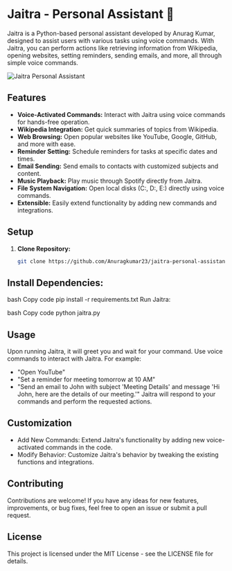 # Jaitra - Personal Assistant 🤖

Jaitra is a Python-based personal assistant developed by Anurag Kumar, designed to assist users with various tasks using voice commands. With Jaitra, you can perform actions like retrieving information from Wikipedia, opening websites, setting reminders, sending emails, and more, all through simple voice commands.

![Jaitra Personal Assistant](assets/jaitra_banner.jpg)

## Features

- **Voice-Activated Commands:** Interact with Jaitra using voice commands for hands-free operation.
- **Wikipedia Integration:** Get quick summaries of topics from Wikipedia.
- **Web Browsing:** Open popular websites like YouTube, Google, GitHub, and more with ease.
- **Reminder Setting:** Schedule reminders for tasks at specific dates and times.
- **Email Sending:** Send emails to contacts with customized subjects and content.
- **Music Playback:** Play music through Spotify directly from Jaitra.
- **File System Navigation:** Open local disks (C:, D:, E:) directly using voice commands.
- **Extensible:** Easily extend functionality by adding new commands and integrations.

## Setup

1. **Clone Repository:**
   ```bash
   git clone https://github.com/Anuragkumar23/jaitra-personal-assistant.git
   
## Install Dependencies:

bash
Copy code
pip install -r requirements.txt
Run Jaitra:

bash
Copy code
python jaitra.py

## Usage

Upon running Jaitra, it will greet you and wait for your command.
Use voice commands to interact with Jaitra. For example:
 - "Open YouTube"
 - "Set a reminder for meeting tomorrow at 10 AM"
 - "Send an email to John with subject 'Meeting Details' and message 'Hi John, here are the details of our meeting.'"
Jaitra will respond to your commands and perform the requested actions.

## Customization

- Add New Commands: Extend Jaitra's functionality by adding new voice-activated commands in the code.
- Modify Behavior: Customize Jaitra's behavior by tweaking the existing functions and integrations.

## Contributing

Contributions are welcome! If you have any ideas for new features, improvements, or bug fixes, feel free to open an issue or submit a pull request.

## License

This project is licensed under the MIT License - see the LICENSE file for details.
